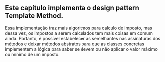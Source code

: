 ## Este capítulo implementa o design pattern Template Method.
Essa implementação traz mais algoritmos para calculo de imposto, mas dessa vez, os impostos a serem calculados tem mais coisas em comum ainda. Portanto, é possível estabelecer as semelhantes nas assinaturas dos métodos e deixar métodos abstratos para que as classes concretas implementem a lógica para saber se devem ou não aplicar o valor máximo ou mínimo de um imposto.